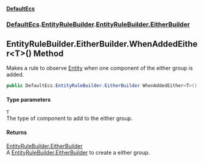 #### [DefaultEcs](./index.md 'index')
### [DefaultEcs](./DefaultEcs.md 'DefaultEcs').[EntityRuleBuilder](./DefaultEcs-EntityRuleBuilder.md 'DefaultEcs.EntityRuleBuilder').[EntityRuleBuilder.EitherBuilder](./DefaultEcs-EntityRuleBuilder-EitherBuilder.md 'DefaultEcs.EntityRuleBuilder.EitherBuilder')
## EntityRuleBuilder.EitherBuilder.WhenAddedEither&lt;T&gt;() Method
Makes a rule to observe [Entity](./DefaultEcs-Entity.md 'DefaultEcs.Entity') when one component of the either group is added.  
```csharp
public DefaultEcs.EntityRuleBuilder.EitherBuilder WhenAddedEither<T>();
```
#### Type parameters
<a name='DefaultEcs-EntityRuleBuilder-EitherBuilder-WhenAddedEither-T-()-T'></a>
`T`  
The type of component to add to the either group.  
  
#### Returns
[EntityRuleBuilder.EitherBuilder](./DefaultEcs-EntityRuleBuilder-EitherBuilder.md 'DefaultEcs.EntityRuleBuilder.EitherBuilder')  
A [EntityRuleBuilder.EitherBuilder](./DefaultEcs-EntityRuleBuilder-EitherBuilder.md 'DefaultEcs.EntityRuleBuilder.EitherBuilder') to create a either group.  
